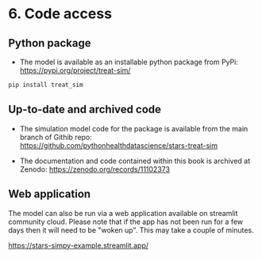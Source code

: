 # 6. Code access

## Python package

* The model is available as an installable python package from PyPi: https://pypi.org/project/treat-sim/

```bash
pip install treat_sim
```

## Up-to-date and archived code

* The simulation model code for the package is available from the main branch of Githib repo: https://github.com/pythonhealthdatascience/stars-treat-sim

* The documentation and code contained within this book is archived at Zenodo: https://zenodo.org/records/11102373

## Web application

The model can also be run via a web application available on streamlit community cloud.  Please note that if the app has not been run for a few days then it will need to be "woken up". This may take a couple of minutes.

https://stars-simpy-example.streamlit.app/
